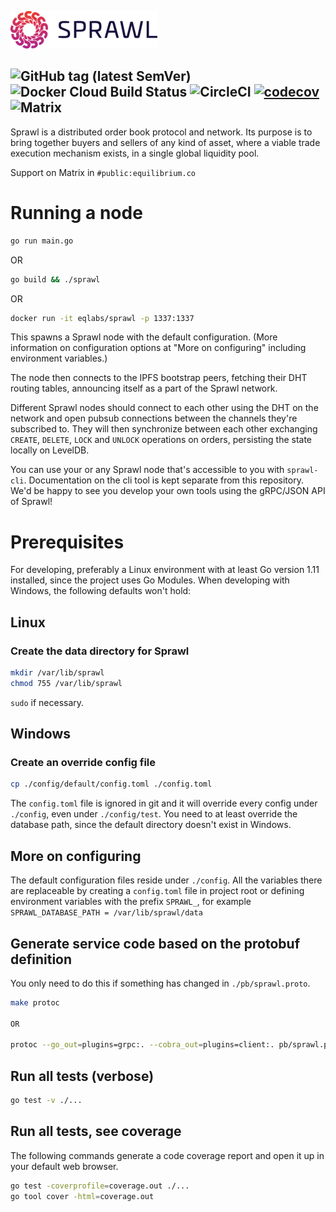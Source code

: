![Sprawl Logo](assets/logo.png)

![GitHub tag (latest SemVer)](https://img.shields.io/github/v/tag/eqlabs/sprawl?sort=semver&token=48611096faf7067cc7d8ef9c175f6e7e28f77405)
![Docker Cloud Build Status](https://img.shields.io/docker/cloud/build/eqlabs/sprawl)
![CircleCI](https://img.shields.io/circleci/build/github/eqlabs/sprawl/master?token=48611096faf7067cc7d8ef9c175f6e7e28f77405)
[![codecov](https://codecov.io/gh/eqlabs/sprawl/branch/master/graph/badge.svg?token=ms5ajZaWsE)](https://codecov.io/gh/eqlabs/sprawl)
![Matrix](https://img.shields.io/matrix/public:equilibrium.co?server_fqdn=matrix.equilibrium.co)
---

Sprawl is a distributed order book protocol and network. Its purpose is to bring together buyers and sellers of any kind of asset, where a viable trade execution mechanism exists, in a single global liquidity pool.

Support on Matrix in `#public:equilibrium.co`

# Running a node
```bash
go run main.go
```
OR
```bash
go build && ./sprawl
```
OR
```bash
docker run -it eqlabs/sprawl -p 1337:1337
```
This spawns a Sprawl node with the default configuration. (More information on configuration options at "More on configuring" including environment variables.)

The node then connects to the IPFS bootstrap peers, fetching their DHT routing tables, announcing itself as a part of the Sprawl network.

Different Sprawl nodes should connect to each other using the DHT on the network and open pubsub connections between the channels they're subscribed to. They will then synchronize between each other exchanging `CREATE`, `DELETE`, `LOCK` and `UNLOCK` operations on orders, persisting the state locally on LevelDB.

You can use your or any Sprawl node that's accessible to you with `sprawl-cli`. Documentation on the cli tool is kept separate from this repository. We'd be happy to see you develop your own tools using the gRPC/JSON API of Sprawl!

# Prerequisites
For developing, preferably a Linux environment with at least Go version 1.11 installed, since the project uses Go Modules. When developing with Windows, the following defaults won't hold:

## Linux
### Create the data directory for Sprawl
```bash
mkdir /var/lib/sprawl
chmod 755 /var/lib/sprawl
```
`sudo` if necessary.

## Windows
### Create an override config file
```bash
cp ./config/default/config.toml ./config.toml
```
The `config.toml` file is ignored in git and it will override every config under `./config`, even under `./config/test`. You need to at least override the database path, since the default directory doesn't exist in Windows.

## More on configuring
The default configuration files reside under `./config`. All the variables there are replaceable by creating a `config.toml` file in project root or defining environment variables with the prefix `SPRAWL_`, for example `SPRAWL_DATABASE_PATH = /var/lib/sprawl/data`

## Generate service code based on the protobuf definition
You only need to do this if something has changed in `./pb/sprawl.proto`.
```bash
make protoc

OR

protoc --go_out=plugins=grpc:. --cobra_out=plugins=client:. pb/sprawl.proto && protoc -I=./pb --go_out=plugins=grpc:./pb ./pb/sprawl.proto
```

## Run all tests (verbose)
```bash
go test -v ./...
```

## Run all tests, see coverage
The following commands generate a code coverage report and open it up in your default web browser.
```bash
go test -coverprofile=coverage.out ./...
go tool cover -html=coverage.out
```
